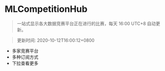 # MLCompetitionHub

> 一站式显示各大数据竞赛平台正在进行的比赛，每天 16:00 UTC+8 自动更新。
  
> 更新时间: 2020-10-12T16:00:12+0800 

* 多家竞赛平台
* 多种订阅方式
* 下拉查看更多